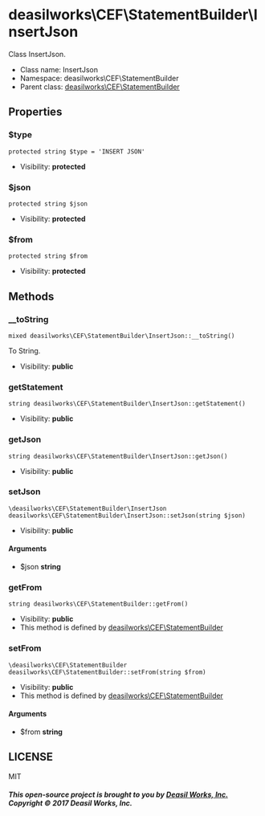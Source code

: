 deasilworks\CEF\StatementBuilder\InsertJson
===============

Class InsertJson.




* Class name: InsertJson
* Namespace: deasilworks\CEF\StatementBuilder
* Parent class: [deasilworks\CEF\StatementBuilder](deasilworks-CEF-StatementBuilder.md)





Properties
----------


### $type

    protected string $type = 'INSERT JSON'





* Visibility: **protected**


### $json

    protected string $json





* Visibility: **protected**


### $from

    protected string $from





* Visibility: **protected**


Methods
-------


### __toString

    mixed deasilworks\CEF\StatementBuilder\InsertJson::__toString()

To String.



* Visibility: **public**




### getStatement

    string deasilworks\CEF\StatementBuilder\InsertJson::getStatement()





* Visibility: **public**




### getJson

    string deasilworks\CEF\StatementBuilder\InsertJson::getJson()





* Visibility: **public**




### setJson

    \deasilworks\CEF\StatementBuilder\InsertJson deasilworks\CEF\StatementBuilder\InsertJson::setJson(string $json)





* Visibility: **public**


#### Arguments
* $json **string**



### getFrom

    string deasilworks\CEF\StatementBuilder::getFrom()





* Visibility: **public**
* This method is defined by [deasilworks\CEF\StatementBuilder](deasilworks-CEF-StatementBuilder.md)




### setFrom

    \deasilworks\CEF\StatementBuilder deasilworks\CEF\StatementBuilder::setFrom(string $from)





* Visibility: **public**
* This method is defined by [deasilworks\CEF\StatementBuilder](deasilworks-CEF-StatementBuilder.md)


#### Arguments
* $from **string**



## LICENSE

MIT

##### This open-source project is brought to you by [Deasil Works, Inc.](http://deasil.works/) Copyright &copy; 2017 Deasil Works, Inc.
